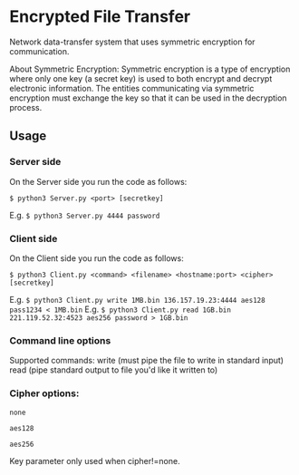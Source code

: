 # Encrypted File Transfer

Network data-transfer system that uses symmetric encryption for communication.

About Symmetric Encryption:
Symmetric encryption is a type of encryption where only one key (a secret key) is used to both encrypt and decrypt electronic information. The entities communicating via symmetric encryption must exchange the key so that it can be used in the decryption process.


## Usage

### Server side


On the Server side you run the code as follows:

```$ python3 Server.py <port> [secretkey]```

E.g. ```$ python3 Server.py 4444 password```

### Client side

On the Client side you run the code as follows:

```$ python3 Client.py <command> <filename> <hostname:port> <cipher> [secretkey]```

E.g. ```$ python3 Client.py write 1MB.bin 136.157.19.23:4444 aes128 pass1234 < 1MB.bin```
E.g. ```$ python3 Client.py read 1GB.bin 221.119.52.32:4523 aes256 password > 1GB.bin```

### Command line options

Supported commands:
write   (must pipe the file to write in standard input)
read    (pipe standard output to file you'd like it written to)

### Cipher options:

`none`

`aes128`

`aes256`

Key parameter only used when cipher!=none.

